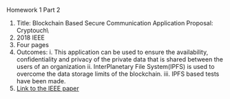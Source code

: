 Homework 1 Part 2

1. Title: Blockchain Based Secure Communication Application Proposal: Cryptouch\
2. 2018 IEEE
3. Four pages
4. Outcomes: 
     i. This application can be used to ensure the availability, confidentiality and privacy of the private data that is shared between the users of an organization
    ii. InterPlanetary File System(IPFS) is used to overcome the data storage limits of the blockchain. 
   iii. IPFS based tests have been made.
5. [Link to the IEEE paper](https://ieeexplore.ieee.org/stamp/stamp.jsp?arnumber=8355380)
